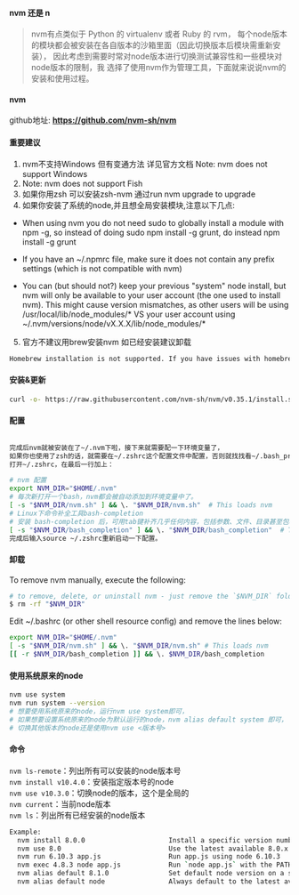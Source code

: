 #### nvm 还是 n
> nvm有点类似于 Python 的 virtualenv 或者 Ruby 的 rvm，
> 每个node版本的模块都会被安装在各自版本的沙箱里面（因此切换版本后模块需重新安装），
> 因此考虑到需要时常对node版本进行切换测试兼容性和一些模块对node版本的限制，我
> 选择了使用nvm作为管理工具，下面就来说说nvm的安装和使用过程。

#### nvm
github地址: **https://github.com/nvm-sh/nvm**
#### 重要建议  
1. nvm不支持Windows 但有变通方法 详见官方文档 Note: nvm does not support Windows
2. Note: nvm does not support Fish
3. 如果你用zsh 可以安装zsh-nvm 通过run nvm upgrade to upgrade
4. 如果你安装了系统的node,并且想全局安装模块,注意以下几点:

+ When using nvm you do not need sudo to globally install a module with npm -g, so instead of doing sudo npm install -g grunt, do instead npm install -g grunt

+ If you have an ~/.npmrc file, make sure it does not contain any prefix settings (which is not compatible with nvm)

+ You can (but should not?) keep your previous "system" node install, but nvm will only be available to your user account (the one used to install nvm). This might cause version mismatches, as other users will be using /usr/local/lib/node_modules/* VS your user account using ~/.nvm/versions/node/vX.X.X/lib/node_modules/*

5. 官方不建议用brew安装nvm 如已经安装建议卸载
```bash
Homebrew installation is not supported. If you have issues with homebrew-installed nvm, please brew uninstall it, and install it using the instructions below, before filing an issue.
```
#### 安装&更新
```bash
curl -o- https://raw.githubusercontent.com/nvm-sh/nvm/v0.35.1/install.sh | bash
```
#### 配置
``` bash

完成后nvm就被安装在了~/.nvm下啦，接下来就需要配一下环境变量了，
如果你也使用了zsh的话，就需要在~/.zshrc这个配置文件中配置，否则就找找看~/.bash_profile或者~/.profile吧。
打开~/.zshrc，在最后一行加上：

# nvm 配置
export NVM_DIR="$HOME/.nvm"
# 每次新打开一个bash，nvm都会被自动添加到环境变量中了。
[ -s "$NVM_DIR/nvm.sh" ] && \. "$NVM_DIR/nvm.sh"  # This loads nvm
# Linux下命令补全工具bash-completion
# 安装 bash-completion 后，可用tab键补齐几乎任何内容，包括参数、文件、目录甚至包名等
[ -s "$NVM_DIR/bash_completion" ] && \. "$NVM_DIR/bash_completion"  # This loads nvm bash_completion
完成后输入source ~/.zshrc重新启动一下配置。

```

#### 卸载
To remove nvm manually, execute the following:
```bash
# to remove, delete, or uninstall nvm - just remove the `$NVM_DIR` folder (usually `~/.nvm`)
$ rm -rf "$NVM_DIR"
```
Edit ~/.bashrc (or other shell resource config) and remove the lines below:
```bash
export NVM_DIR="$HOME/.nvm"
[ -s "$NVM_DIR/nvm.sh" ] && \. "$NVM_DIR/nvm.sh" # This loads nvm
[[ -r $NVM_DIR/bash_completion ]] && \. $NVM_DIR/bash_completion
```

#### 使用系统原来的node
```bash
nvm use system
nvm run system --version
# 想要使用系统原来的node，运行nvm use system即可，
# 如果想要设置系统原来的node为默认运行的node，nvm alias default system 即可，
# 切换其他版本的node还是使用nvm use <版本号>
```

#### 命令

`nvm ls-remote`：列出所有可以安装的node版本号  
`nvm install v10.4.0`：安装指定版本号的node  
`nvm use v10.3.0`：切换node的版本，这个是全局的  
`nvm current`：当前node版本  
`nvm ls`：列出所有已经安装的node版本  
```bash
Example:
  nvm install 8.0.0                     Install a specific version number
  nvm use 8.0                           Use the latest available 8.0.x release
  nvm run 6.10.3 app.js                 Run app.js using node 6.10.3
  nvm exec 4.8.3 node app.js            Run `node app.js` with the PATH pointing to node 4.8.3
  nvm alias default 8.1.0               Set default node version on a shell
  nvm alias default node                Always default to the latest available node version on a shell
```
